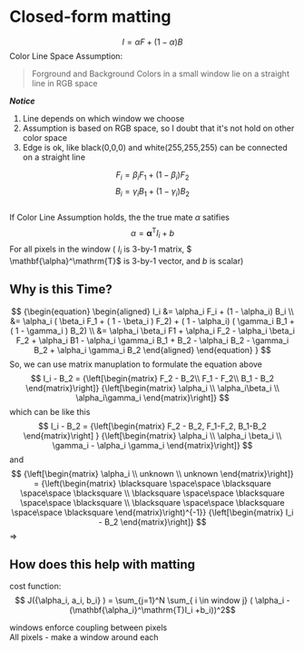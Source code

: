 # Closed-form matting

$$I = \alpha F + ( 1 - \alpha) B$$
Color Line Space Assumption:  
>Forground and Background Colors in a small window lie on a straight line in RGB space   

***Notice***  
1. Line depends on which window we choose
2. Assumption is based on RGB space, so I doubt that it's not hold on other color space
3. Edge is ok,  like black(0,0,0) and white(255,255,255) can be connected on a straight line  

$$F_i = \beta_i F_1 + ( 1 - \beta_i ) F_2$$
$$B_i = \gamma_i B_1 + ( 1 - \gamma_i ) B_2$$  
If Color Line Assumption holds, the the true mate $\alpha$ satifies 
$$\alpha = \mathbf{\alpha}^\mathrm{T} I_i +b $$
For all pixels in the window
( $I_i$ is 3-by-1 matrix, $ \mathbf{\alpha}^\mathrm{T}$ is 3-by-1 vector, and $b$ is scalar)   

## Why is this Time?  

$$
{\begin{equation}
\begin{aligned}
I_i &= \alpha_i F_i + (1 - \alpha_i) B_i \\
&= \alpha_i ( \beta_i F_1 + ( 1 - \beta_i ) F_2) + ( 1 - \alpha_i) ( \gamma_i B_1 + ( 1 - \gamma_i ) B_2) \\
&=  \alpha_i \beta_i F1 + \alpha_i F_2 - \alpha_i \beta_i F_2 + \alpha_i B1 - \alpha_i \gamma_i B_1 + B_2 -  \alpha_i  B_2 - \gamma_i B_2 + \alpha_i \gamma_i B_2
\end{aligned}
\end{equation}
}
$$
So, we can use matrix manuplation to formulate the equation above
$$
I_i - B_2 = 
{\left[\begin{matrix}
F_2 - B_2\\
F_1 - F_2\\
B_1 - B_2
\end{matrix}\right]}
{\left[\begin{matrix}
\alpha_i \\
\alpha_i\beta_i \\
\alpha_i\gamma_i
\end{matrix}\right]}
$$
which can be like this  
$$
I_i - B_2 = 
{\left[\begin{matrix}
    F_2 - B_2, F_1-F_2, B_1-B_2
\end{matrix}\right]
}
{\left[\begin{matrix}
\alpha_i \\
\alpha_i \beta_i \\
\gamma_i - \alpha_i \gamma_i
\end{matrix}\right]}
$$
and
$$
{\left[\begin{matrix}
\alpha_i \\
unknown \\
unknown
\end{matrix}\right]} = 
{\left(\begin{matrix}
\blacksquare \space\space \blacksquare \space\space \blacksquare \\
\blacksquare \space\space \blacksquare \space\space \blacksquare \\
\blacksquare \space\space \blacksquare \space\space \blacksquare
\end{matrix}\right)^{-1}}
{\left[\begin{matrix}
    I_i - B_2
\end{matrix}\right]}
$$
=>  

## How does this help with matting
cost function:  
$$ J({\alpha_i, a_i, b_i} ) = \sum_{j=1}^N \sum_{ i \in window j} ( \alpha_i - (\mathbf{\alpha_i}^\mathrm{T}I_i +b_i))^2$$

windows enforce coupling between pixels  
All pixels - make a window around each  
